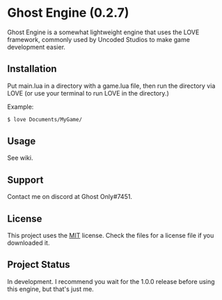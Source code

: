 # Ghost Engine (0.2.7)

Ghost Engine is a somewhat lightweight engine that uses the LOVE framework, commonly used by Uncoded Studios to make game development easier.

## Installation

Put main.lua in a directory with a game.lua file, then run the directory via LOVE (or use your terminal to run LOVE in the directory.)

Example:

```bash
$ love Documents/MyGame/
```

## Usage

See wiki.

## Support

Contact me on discord at Ghost Only#7451.

## License

This project uses the [MIT](https://choosealicense.com/licenses/mit/) license. Check the files for a license file if you downloaded it.

## Project Status

In development. I recommend you wait for the 1.0.0 release before using this engine, but that's just me.